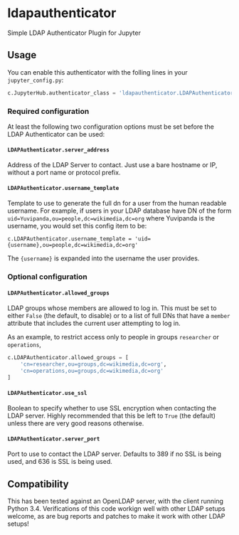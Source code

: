 # ldapauthenticator
Simple LDAP Authenticator Plugin for Jupyter

## Usage ##

You can enable this authenticator with the folling lines in your
`jupyter_config.py`:

```python
c.JupyterHub.authenticator_class = 'ldapauthenticator.LDAPAuthenticator'
```

### Required configuration ###

At least the following two configuration options must be set before
the LDAP Authenticator can be used:

#### `LDAPAuthenticator.server_address` ####

Address of the LDAP Server to contact. Just use a bare hostname or IP,
without a port name or protocol prefix.

#### `LDAPAuthenticator.username_template` ####

Template to use to generate the full dn for a user from the human readable
username. For example, if users in your LDAP database have DN of the form
`uid=Yuvipanda,ou=people,dc=wikimedia,dc=org` where Yuvipanda is the username,
you would set this config item to be:

```
c.LDAPAuthenticator.username_template = 'uid={username},ou=people,dc=wikimedia,dc=org'
```

The `{username}` is expanded into the username the user provides.

### Optional configuration ###

#### `LDAPAuthenticator.allowed_groups` ####

LDAP groups whose members are allowed to log in. This must be
set to either `False` (the default, to disable) or to a list of
full DNs that have a `member` attribute that includes the current
user attempting to log in.

As an example, to restrict access only to people in groups
`researcher` or `operations`,

```python
c.LDAPAuthenticator.allowed_groups = [
    'cn=researcher,ou=groups,dc=wikimedia,dc=org',
    'cn=operations,ou=groups,dc=wikimedia,dc=org'
]
```

#### `LDAPAuthenticator.use_ssl` ####

Boolean to specify whether to use SSL encryption when contacting
the LDAP server. Highly recommended that this be left to `True`
(the default) unless there are very good reasons otherwise.

#### `LDAPAuthenticator.server_port` ####

Port to use to contact the LDAP server. Defaults to 389 if no SSL
is being used, and 636 is SSL is being used.

## Compatibility ##

This has been tested against an OpenLDAP server, with the client
running Python 3.4. Verifications of this code workign well with
other LDAP setups welcome, as are bug reports and patches to make
it work with other LDAP setups!
